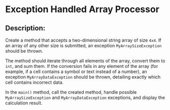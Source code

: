 # Exception Handled Array Processor

## Description:

Create a method that accepts a two-dimensional string array of size `4x4`. If an array of any other size is submitted, an exception `MyArraySizeException` should be thrown.

The method should iterate through all elements of the array, convert them to `int`, and sum them. If the conversion fails in any element of the array (for example, if a cell contains a symbol or text instead of a number), an exception `MyArrayDataException` should be thrown, detailing exactly which cell contains incorrect data.

In the `main()` method, call the created method, handle possible `MyArraySizeException` and `MyArrayDataException` exceptions, and display the calculation result.

